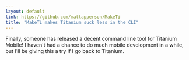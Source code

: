 ```yaml
---
layout: default
link: https://github.com/mattapperson/MakeTi
title: "MakeTi makes Titanium suck less in the CLI"
---
```


Finally, someone has released a decent command line tool for Titanium Mobile!
I haven't had a chance to do much mobile development in a while, but I'll be
giving this a try if I go back to Titanium.
